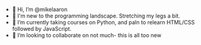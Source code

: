 - 👋 Hi, I’m @mikelaaron
- 👀 I'm new to the programming landscape. Stretching my legs a bit.
- 🌱 I’m currently taking courses on Python, and paln to relearn HTML/CSS followed by JavaScript.
- 💞️ I’m looking to collaborate on not much- this is all too new


<!---
mikelaaron/mikelaaron is a ✨ special ✨ repository because its `README.md` (this file) appears on your GitHub profile.
You can click the Preview link to take a look at your changes.
--->
